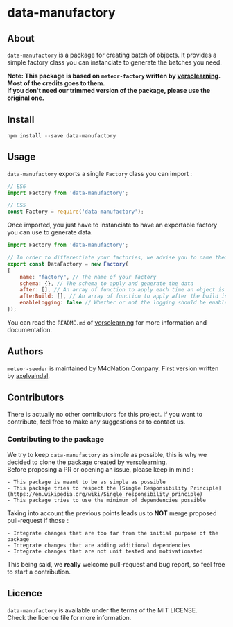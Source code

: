 # data-manufactory

## About

`data-manufactory` is a package for creating batch of objects.
It provides a simple factory class you can instanciate to generate the batches you need.

**Note: This package is based on `meteor-factory` written by [versolearning](https://github.com/versolearning).  
Most of the credits goes to them.  
If you don't need our trimmed version of the package, please use the original one.**

## Install

`npm install --save data-manufactory`

## Usage

`data-manufactory` exports a single `Factory` class you can import :

```javascript
// ES6
import Factory from 'data-manufactory';

// ES5
const Factory = require('data-manufactory');
```

Once imported, you just have to instanciate to have an exportable factory you can use to generate data.

```javascript
import Factory from 'data-manufactory';

// In order to differentiate your factories, we advise you to name them as the data being generated
export const DataFactory = new Factory(
{
    name: "factory", // The name of your factory
    schema: {}, // The schema to apply and generate the data
    after: [], // An array of function to apply each time an object is generated during build
    afterBuild: [], // An array of function to apply after the build is completed
    enableLogging: false // Whether or not the logging should be enabled for this seeder
});

```

You can read the `README.md` of [versolearning](https://github.com/versolearning/meteor-factory/blob/master/README.md) for more information and documentation.

## Authors

`meteor-seeder` is maintained by M4dNation Company.
First version written by [axelvaindal](https://github.com/axelvaindal).

## Contributors

There is actually no other contributors for this project.
If you want to contribute, feel free to make any suggestions or to contact us.

### Contributing to the package

We try to keep `data-manufactory` as simple as possible, this is why we decided to clone the package created by [versolearning](https://github.com/versolearning).  
Before proposing a PR or opening an issue, please keep in mind :

    - This package is meant to be as simple as possible
    - This package tries to respect the [Single Responsibility Principle](https://en.wikipedia.org/wiki/Single_responsibility_principle)
    - This package tries to use the minimum of dependencies possible

Taking into account the previous points leads us to **NOT** merge proposed pull-request if those :

    - Integrate changes that are too far from the initial purpose of the package
    - Integrate changes that are adding additional dependencies
    - Integrate changes that are not unit tested and motivationated

This being said, we **really** welcome pull-request and bug report, so feel free to start a contribution.

## Licence

`data-manufactory` is available under the terms of the MIT LICENSE.  
Check the licence file for more information.